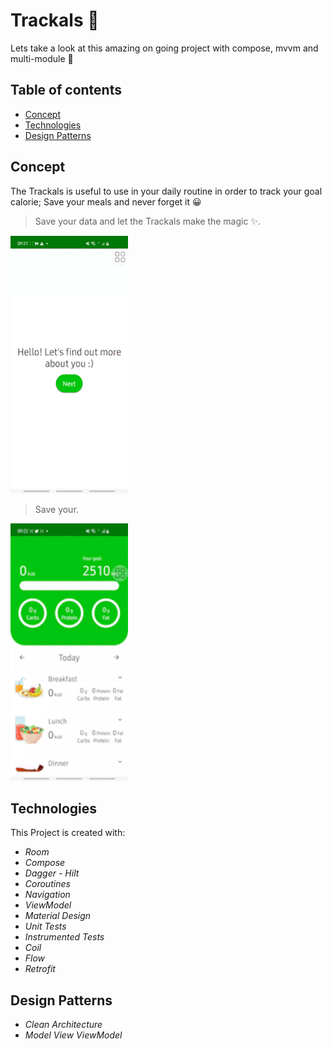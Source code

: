 # Trackals 🎯
Lets take a look at this amazing on going project with compose, mvvm and multi-module 🤩

## Table of contents
* [Concept](#concept)
* [Technologies](#technologies)
* [Design Patterns](#designpatterns)

## Concept

The Trackals is useful to use in your daily routine in order to track your goal calorie;
Save your meals and never forget it 😀
  
> Save your data and let the Trackals make the magic ✨.
 
<img src="https://github.com/rodrigoliveirac/Trackals/blob/master/screenshots/Screen_Recording_20221027_092213_Trackals_AdobeExpress.gif" width="188" height="412">

> Save your.
 
<img src="https://github.com/rodrigoliveirac/Trackals/blob/master/screenshots/Screen_Recording_20221027_092317_Trackals_AdobeExpress.gif" width="188" height="412">
	
## Technologies
This Project is created with:
* *Room*
* *Compose*
* *Dagger - Hilt*
* *Coroutines*
* *Navigation*
* *ViewModel*
* *Material Design*
* *Unit Tests*
* *Instrumented Tests*
* *Coil*
* *Flow*
* *Retrofit*

## Design Patterns
* *Clean Architecture*
* *Model View ViewModel*
